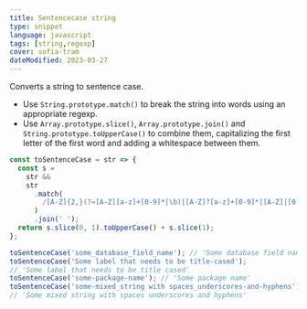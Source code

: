 ```yaml
---
title: Sentencecase string
type: snippet
language: javascript
tags: [string,regexp]
cover: sofia-tram
dateModified: 2023-03-27
---
```


Converts a string to sentence case.

- Use `String.prototype.match()` to break the string into words using an appropriate regexp.
- Use `Array.prototype.slice()`, `Array.prototype.join()` and `String.prototype.toUpperCase()` to combine them, capitalizing the first letter of the first word and adding a whitespace between them.

```js
const toSentenceCase = str => {
  const s =
    str &&
    str
      .match(
        /[A-Z]{2,}(?=[A-Z][a-z]+[0-9]*|\b)|[A-Z]?[a-z]+[0-9]*|[A-Z]|[0-9]+/g
      )
      .join(' ');
  return s.slice(0, 1).toUpperCase() + s.slice(1);
};
```

```js
toSentenceCase('some_database_field_name'); // 'Some database field name'
toSentenceCase('Some label that needs to be title-cased');
// 'Some label that needs to be title cased'
toSentenceCase('some-package-name'); // 'Some package name'
toSentenceCase('some-mixed_string with spaces_underscores-and-hyphens');
// 'Some mixed string with spaces underscores and hyphens'
```
